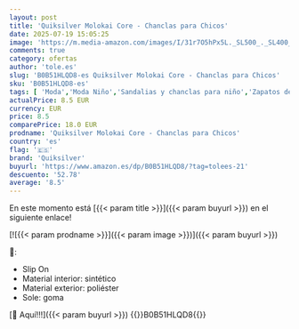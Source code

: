```yaml
---
layout: post
title: 'Quiksilver Molokai Core - Chanclas para Chicos'
date: 2025-07-19 15:05:25
image: 'https://m.media-amazon.com/images/I/31r7O5hPx5L._SL500_._SL400_.jpg'
comments: true
category: ofertas
author: 'tole.es'
slug: 'B0B51HLQD8-es Quiksilver Molokai Core - Chanclas para Chicos'
sku: 'B0B51HLQD8-es'
tags: [ 'Moda','Moda Niño','Sandalias y chanclas para niño','Zapatos de niño','chanclas','quiksilver','🇪🇸', ]
actualPrice: 8.5 EUR
currency: EUR
price: 8.5
comparePrice: 18.0 EUR
prodname: 'Quiksilver Molokai Core - Chanclas para Chicos'
country: 'es'
flag: '🇪🇸'
brand: 'Quiksilver'
buyurl: 'https://www.amazon.es/dp/B0B51HLQD8/?tag=tolees-21'
descuento: '52.78'
average: '8.5'
---
```


En este momento está [{{< param title >}}]({{< param buyurl >}}) en el siguiente enlace!

[![{{< param prodname >}}]({{< param image >}})]({{< param buyurl >}})

🔎:

- Slip On
- Material interior: sintético
- Material exterior: poliéster
- Sole: goma

[🛒 Aquí!!!]({{< param buyurl >}})
{{<world>}}B0B51HLQD8{{</world>}}
